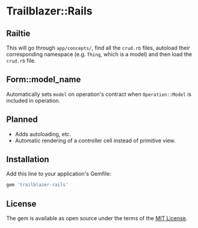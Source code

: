 # Trailblazer::Rails

## Railtie


This will go through `app/concepts/`, find all the `crud.rb` files, autoload their corresponding namespace (e.g. `Thing`, which is a model) and then load the `crud.rb` file.

## Form::model_name

Automatically sets `model` on operation's contract when `Operation::Model` is included in operation.


## Planned

* Adds autoloading, etc.
* Automatic rendering of a controller cell instead of primitive view.


## Installation

Add this line to your application's Gemfile:

```ruby
gem 'trailblazer-rails'
```

## License

The gem is available as open source under the terms of the [MIT License](http://opensource.org/licenses/MIT).

